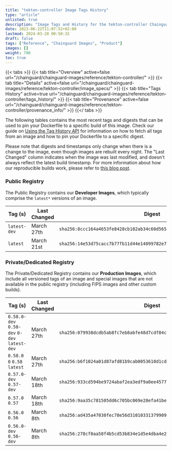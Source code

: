 ```yaml
---
title: "tekton-controller Image Tags History"
type: "article"
unlisted: true
description: "Image Tags and History for the tekton-controller Chainguard Image"
date: 2023-06-22T11:07:52+02:00
lastmod: 2024-03-28 00:50:32
draft: false
tags: ["Reference", "Chainguard Images", "Product"]
images: []
weight: 700
toc: true
---
```


{{< tabs >}}
{{< tab title="Overview" active=false url="/chainguard/chainguard-images/reference/tekton-controller/" >}}
{{< tab title="Details" active=false url="/chainguard/chainguard-images/reference/tekton-controller/image_specs/" >}}
{{< tab title="Tags History" active=true url="/chainguard/chainguard-images/reference/tekton-controller/tags_history/" >}}
{{< tab title="Provenance" active=false url="/chainguard/chainguard-images/reference/tekton-controller/provenance_info/" >}}
{{</ tabs >}}

The following tables contains the most recent tags and digests that can be used to pin your Dockerfile to a specific build of this image. Check our guide on [Using the Tag History API](/chainguard/chainguard-images/using-the-tag-history-api/) for information on how to fetch all tags from an image and how to pin your Dockerfile to a specific digest.

Please note that digests and timestamps only change when there is a change to the image, even though images are rebuilt every night. The "Last Changed" column indicates when the image was last modified, and doesn't always reflect the latest build timestamp. For more information about how our reproducible builds work, please refer to [this blog post](https://www.chainguard.dev/unchained/reproducing-chainguards-reproducible-image-builds).

### Public Registry
The Public Registry contains our **Developer Images**, which typically comprise the `latest*` versions of an image.

| Tag (s)       | Last Changed | Digest                                                                    |
|---------------|--------------|---------------------------------------------------------------------------|
|  `latest-dev` | March 27th   | `sha256:8ccc164a4653fe8428cb102ab34c60d56509477a51d6ed34b36d1dd83edd1962` |
|  `latest`     | March 21st   | `sha256:14e53d75cacc7b77fb11d44e14099782e7a917f575fe370ad8f661afc2ce5797` |


### Private/Dedicated Registry
The Private/Dedicated Registry contains our **Production Images**, which include all versioned tags of an image and special images that are not available in the public registry (including FIPS images and other custom builds).

| Tag (s)                                       | Last Changed | Digest                                                                    |
|-----------------------------------------------|--------------|---------------------------------------------------------------------------|
|  `0.58.0-dev` `0.58-dev` `0-dev` `latest-dev` | March 27th   | `sha256:079938dcdb5ab8fc7eb8abfe48d7cdf84cd4a460731995f75e97f0bad57fbd5a` |
|  `0.58.0` `0` `0.58` `latest`                 | March 27th   | `sha256:b6f1024a01d87afd81b9cab0053610d1cd35d4ac6362104ef886271910bb2320` |
|  `0.57.0-dev` `0.57-dev`                      | March 18th   | `sha256:933cd594be9724abaf2ea3edf9a0ee457788ae97546362c47abe5c8e57f4b0ea` |
|  `0.57.0` `0.57`                              | March 18th   | `sha256:9aa35c781505dd6c705bc069e28efa41bed24fa1feec2d01abc166d96f671f2e` |
|  `0.56.0` `0.56`                              | March 8th    | `sha256:ad435a47030fec78e56d3101033137990902b03e286326936c00171b2df0f392` |
|  `0.56.0-dev` `0.56-dev`                      | March 8th    | `sha256:278cf0aa58f4b5cd53b834e1d5e4dba4e20b2317f4860b79ab0bc7c2c29ac131` |

